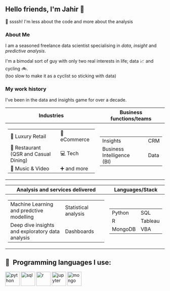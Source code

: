## Hello friends, I'm Jahir 👋 

🤫 ssssh! I'm less about the code and more about the analysis

### About Me<br>
I am a seasoned freelance data scientist specialising in *data*, *insight* and *predictive analysis*.<br> 

I'm a bimodal sort of guy with only two real interests in life; data 📈 and cycling 🚲.<br>
(too slow to make it as a cyclist so sticking with data)

### My work history
I've been in the data and insights game for over a decade.


|Industries|Business functions/teams|
|--|--|
|<table> <tr><td>🧥 Luxury Retail</td><td>🎁 eCommerce</td></tr><tr><td>🍟 Restaurant<br>(QSR and Casual Dining)</td><td>💻 Tech</td></tr><tr><td>📀 Music & Video</td><td>➕ and more</td></tr> </table>|<table> <tr><td>Insights</td><td>CRM</td></tr><tr><td>Business Intelligence<br>(BI)</td><td>Data</td></tr><tr></table>

|Analysis and services delivered|Languages/Stack|
|--|--|
|<table> <tr><td>Machine Learning<br>and predctive modelling</td><td>Statistical analysis</td></tr><tr><td>Deep dive insights<br>and exploratory data analysis</td><td>Dashboards</td></tr></table>|<table> <tr><td>Python</td><td>SQL</td></tr><tr><td>R</td><td>Tableau</td></tr><tr><tr><td>MongoDB</td><td>VBA</td></tr></table>

<h2> 🚀 &nbsp;Programming languages I use:</h2>
<p align="left">
<img src="https://cdn.jsdelivr.net/gh/devicons/devicon/icons/python/python-original-wordmark.svg" alt="python" width="45" height="45"/>
<img src="https://cdn.jsdelivr.net/gh/devicons/devicon/icons/postgresql/postgresql-original-wordmark.svg" alt="sql" width="45" height="45"/>
<img src="https://cdn.jsdelivr.net/gh/devicons/devicon/icons/r/r-original.svg" alt="r" width="45" height="45"/>
<img src="https://cdn.jsdelivr.net/gh/devicons/devicon/icons/jupyter/jupyter-original-wordmark.svg" alt="jupyter" width="45" height="45"/>
<img src="https://cdn.jsdelivr.net/gh/devicons/devicon/icons/mongodb/mongodb-original-wordmark.svg" alt="mongo" width="45" height="45"/>          
</p>
<!--
**Jamamijamjam/Jamamijamjam** is a ✨ _special_ ✨ repository because its `README.md` (this file) appears on your GitHub profile.

Here are some ideas to get you started:

- 🔭 I’m currently working on ...
- 🌱 I’m currently learning ...
- 👯 I’m looking to collaborate on ...
- 🤔 I’m looking for help with ...
- 💬 Ask me about ...
- 📫 How to reach me: ...
- 😄 Pronouns: ...
- ⚡ Fun fact: ...
-->

